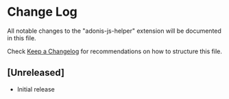 # Change Log
All notable changes to the "adonis-js-helper" extension will be documented in this file.

Check [Keep a Changelog](http://keepachangelog.com/) for recommendations on how to structure this file.

## [Unreleased]
- Initial release